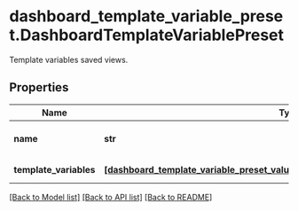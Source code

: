 # dashboard_template_variable_preset.DashboardTemplateVariablePreset

Template variables saved views.
## Properties
Name | Type | Description | Notes
------------ | ------------- | ------------- | -------------
**name** | **str** | The name of the variable. | [optional] 
**template_variables** | [**[dashboard_template_variable_preset_value.DashboardTemplateVariablePresetValue]**](DashboardTemplateVariablePresetValue.md) | List of variables. | [optional] 

[[Back to Model list]](../README.md#documentation-for-models) [[Back to API list]](../README.md#documentation-for-api-endpoints) [[Back to README]](../README.md)


